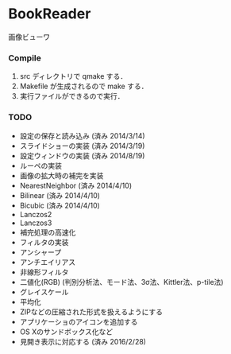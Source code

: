 BookReader
==========

画像ビューワ

### Compile
  1. src ディレクトリで qmake する．
  1. Makefile が生成されるので make する．
  1. 実行ファイルができるので実行．

### TODO
* 設定の保存と読み込み (済み 2014/3/14)
* スライドショーの実装 (済み 2014/3/19)
* 設定ウィンドウの実装 (済み 2014/8/19)
* ルーペの実装
* 画像の拡大時の補完を実装
 * NearestNeighbor (済み 2014/4/10)
 * Bilinear (済み 2014/4/10)
 * Bicubic (済み 2014/4/10)
 * Lanczos2
 * Lanczos3
* 補完処理の高速化
* フィルタの実装
 * アンシャープ
 * アンチエイリアス
 * 非線形フィルタ
 * 二値化(RGB) (判別分析法、モード法、3σ法、Kittler法、p-tile法)
 * グレイスケール
 * 平均化
* ZIPなどの圧縮された形式を扱えるようにする
* アプリケーショのアイコンを追加する
* OS Xのサンドボックス化など
* 見開き表示に対応する (済み 2016/2/28)

